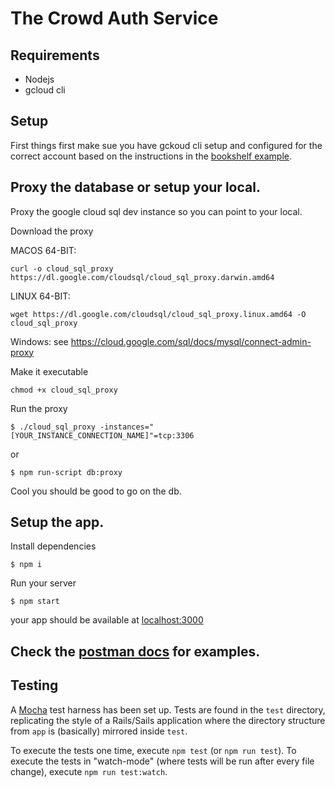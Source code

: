 # The Crowd Auth Service

## Requirements

* Nodejs
* gcloud cli

## Setup

First things first make sue you have gckoud cli setup and configured for the correct account based on the instructions in the [bookshelf example](https://cloud.google.com/nodejs/getting-started/tutorial-app).

## Proxy the database or setup your local.

Proxy the google cloud sql dev instance so you can point to your local.

Download the proxy

MACOS 64-BIT:

```
curl -o cloud_sql_proxy https://dl.google.com/cloudsql/cloud_sql_proxy.darwin.amd64
```

LINUX 64-BIT:

```
wget https://dl.google.com/cloudsql/cloud_sql_proxy.linux.amd64 -O cloud_sql_proxy
```

Windows:
see https://cloud.google.com/sql/docs/mysql/connect-admin-proxy

Make it executable

```
chmod +x cloud_sql_proxy
```

Run the proxy

```
$ ./cloud_sql_proxy -instances="[YOUR_INSTANCE_CONNECTION_NAME]"=tcp:3306
```

or

```
$ npm run-script db:proxy
```

Cool you should be good to go on the db.

## Setup the app.

Install dependencies

```
$ npm i
```

Run your server

```
$ npm start
```

your app should be available at [localhost:3000](http://localhost:3000)

## Check the [postman docs](https://documenter.getpostman.com/view/13399/RWgnZ1DH) for examples.


## Testing

A [Mocha](https://mochajs.org/) test harness has been set up. Tests are found in
the `test` directory, replicating the style of a Rails/Sails application where
the directory structure from `app` is (basically) mirrored inside `test`.

To execute the tests one time, execute `npm test` (or `npm run test`). To
execute the tests in "watch-mode" (where tests will be run after every file
change), execute `npm run test:watch`.
